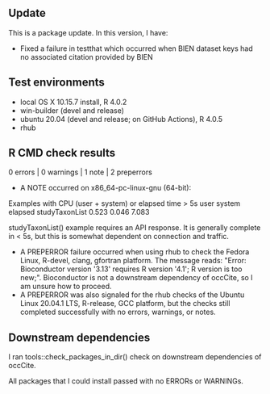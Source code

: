 ## Update
This is a package update. In this version, I have:

* Fixed a failure in testthat which occurred when BIEN dataset keys had no associated citation provided by BIEN

## Test environments
* local OS X 10.15.7 install, R 4.0.2
* win-builder (devel and release)
* ubuntu 20.04 (devel and release; on GitHub Actions), R 4.0.5
* rhub

## R CMD check results
0 errors | 0 warnings | 1 note | 2 preperrors

* A NOTE occurred on x86_64-pc-linux-gnu (64-bit):

Examples with CPU (user + system) or elapsed time > 5s
                user system elapsed
studyTaxonList 0.523  0.046   7.083

studyTaxonList() example requires an API response. It is generally complete in < 5s, but this is somewhat dependent on connection and traffic.

* A PREPERROR failure occurred when using rhub to check the Fedora Linux, R-devel, clang, gfortran platform. The message reads: "Error: Bioconductor version '3.13' requires R version '4.1'; R version is too new;". Bioconductor is not a downstream dependency of occCite, so I am unsure how to proceed.
* A PREPERROR was also signaled for the rhub checks of the Ubuntu Linux 20.04.1 LTS, R-release, GCC platform, but the checks still completed successfully with no errors, warnings, or notes.

## Downstream dependencies
I ran tools::check_packages_in_dir() check on downstream dependencies of 
occCite. 

All packages that I could install passed with no ERRORs or WARNINGs.
